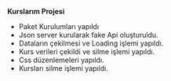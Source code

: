 **Kurslarım Projesi**

* Paket Kurulumları yapıldı
* Json server kurularak fake Api oluşturuldu.
* Dataların çekilmesi ve Loading işlemi yapıldı.
* Kurs verileri çekildi ve silme işlemi yapıldı.
* Css düzenlemeleri yapıldı.
* Kursları silme işlemi yapıldı.
  

